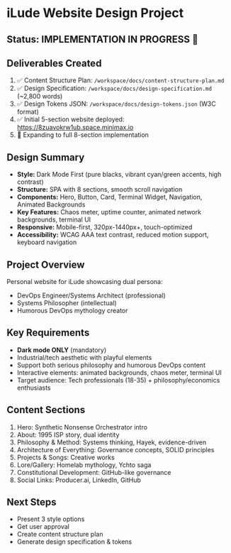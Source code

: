 # iLude Website Design Project

## Status: IMPLEMENTATION IN PROGRESS 🔄

## Deliverables Created
1. ✅ Content Structure Plan: `/workspace/docs/content-structure-plan.md`
2. ✅ Design Specification: `/workspace/docs/design-specification.md` (~2,800 words)
3. ✅ Design Tokens JSON: `/workspace/docs/design-tokens.json` (W3C format)
4. ✅ Initial 5-section website deployed: https://8zuavokrw1ub.space.minimax.io
5. 🔄 Expanding to full 8-section implementation

## Design Summary
- **Style:** Dark Mode First (pure blacks, vibrant cyan/green accents, high contrast)
- **Structure:** SPA with 8 sections, smooth scroll navigation
- **Components:** Hero, Button, Card, Terminal Widget, Navigation, Animated Backgrounds
- **Key Features:** Chaos meter, uptime counter, animated network backgrounds, terminal UI
- **Responsive:** Mobile-first, 320px-1440px+, touch-optimized
- **Accessibility:** WCAG AAA text contrast, reduced motion support, keyboard navigation

## Project Overview
Personal website for iLude showcasing dual persona:
- DevOps Engineer/Systems Architect (professional)
- Systems Philosopher (intellectual)
- Humorous DevOps mythology creator

## Key Requirements
- **Dark mode ONLY** (mandatory)
- Industrial/tech aesthetic with playful elements
- Support both serious philosophy and humorous DevOps content
- Interactive elements: animated backgrounds, chaos meter, terminal UI
- Target audience: Tech professionals (18-35) + philosophy/economics enthusiasts

## Content Sections
1. Hero: Synthetic Nonsense Orchestrator intro
2. About: 1995 ISP story, dual identity
3. Philosophy & Method: Systems thinking, Hayek, evidence-driven
4. Architecture of Everything: Governance concepts, SOLID principles
5. Projects & Songs: Creative works
6. Lore/Gallery: Homelab mythology, Ychto saga
7. Constitutional Development: GitHub-like governance
8. Social Links: Producer.ai, LinkedIn, GitHub

## Next Steps
- Present 3 style options
- Get user approval
- Create content structure plan
- Generate design specification & tokens
